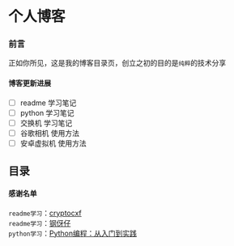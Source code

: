 # __个人博客__

### 前言
正如你所见，这是我的博客目录页，创立之初的目的是``纯粹``的技术分享

#### 博客更新进展
- [ ] readme 学习笔记
- [ ] python 学习笔记
- [ ] 交换机 学习笔记
- [ ] 谷歌相机 使用方法
- [ ] 安卓虚拟机 使用方法

## 目录


#### __感谢名单__  
``readme学习``：[cryptocxf](https://blog.csdn.net/A33280000f?type=blog "点击跳转主页")  
``readme学习``：[钢伢仔](https://blog.csdn.net/liu537192?type=blog "点击跳转主页")  
``python学习``：[Python编程：从入门到实践](https://github.com/chenshifanjian/blog/tree/master/Study_Notes/Python_Study_Notes/Python_高手进阶之路.pdf "点击打开文件")